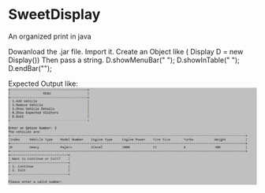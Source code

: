 # SweetDisplay
An organized print in java

Dowanload the .jar file. Import it.
Create an Object like ( Display D = new Display())
Then pass a string.
D.showMenuBar(" ");
D.showInTable(" ");
D.endBar("");

Expected Output like:
![](Preview.PNG)


